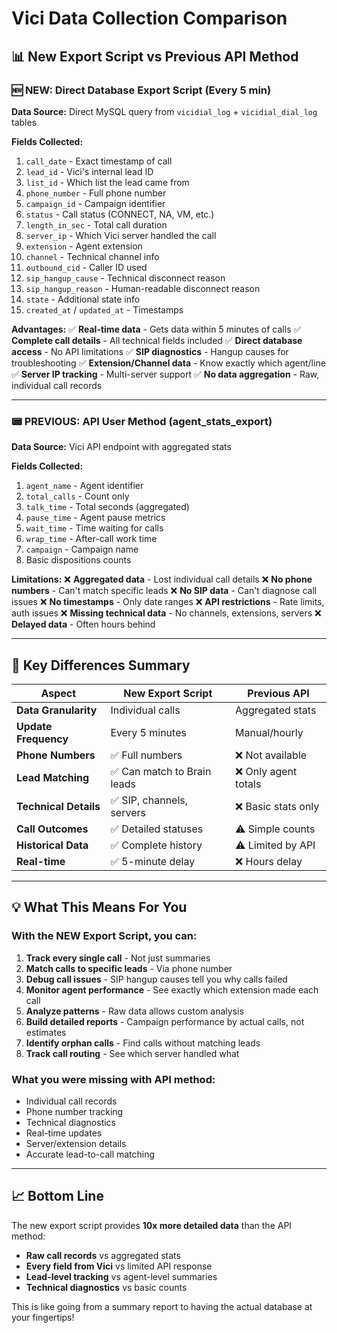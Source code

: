 # Vici Data Collection Comparison

## 📊 New Export Script vs Previous API Method

### 🆕 **NEW: Direct Database Export Script (Every 5 min)**

**Data Source:** Direct MySQL query from `vicidial_log` + `vicidial_dial_log` tables

**Fields Collected:**
1. `call_date` - Exact timestamp of call
2. `lead_id` - Vici's internal lead ID
3. `list_id` - Which list the lead came from
4. `phone_number` - Full phone number
5. `campaign_id` - Campaign identifier
6. `status` - Call status (CONNECT, NA, VM, etc.)
7. `length_in_sec` - Total call duration
8. `server_ip` - Which Vici server handled the call
9. `extension` - Agent extension
10. `channel` - Technical channel info
11. `outbound_cid` - Caller ID used
12. `sip_hangup_cause` - Technical disconnect reason
13. `sip_hangup_reason` - Human-readable disconnect reason
14. `state` - Additional state info
15. `created_at` / `updated_at` - Timestamps

**Advantages:**
✅ **Real-time data** - Gets data within 5 minutes of calls
✅ **Complete call details** - All technical fields included
✅ **Direct database access** - No API limitations
✅ **SIP diagnostics** - Hangup causes for troubleshooting
✅ **Extension/Channel data** - Know exactly which agent/line
✅ **Server IP tracking** - Multi-server support
✅ **No data aggregation** - Raw, individual call records

---

### 📟 **PREVIOUS: API User Method (agent_stats_export)**

**Data Source:** Vici API endpoint with aggregated stats

**Fields Collected:**
1. `agent_name` - Agent identifier
2. `total_calls` - Count only
3. `talk_time` - Total seconds (aggregated)
4. `pause_time` - Agent pause metrics
5. `wait_time` - Time waiting for calls
6. `wrap_time` - After-call work time
7. `campaign` - Campaign name
8. Basic dispositions counts

**Limitations:**
❌ **Aggregated data** - Lost individual call details
❌ **No phone numbers** - Can't match specific leads
❌ **No SIP data** - Can't diagnose call issues
❌ **No timestamps** - Only date ranges
❌ **API restrictions** - Rate limits, auth issues
❌ **Missing technical data** - No channels, extensions, servers
❌ **Delayed data** - Often hours behind

---

## 🎯 **Key Differences Summary**

| Aspect | New Export Script | Previous API |
|--------|------------------|--------------|
| **Data Granularity** | Individual calls | Aggregated stats |
| **Update Frequency** | Every 5 minutes | Manual/hourly |
| **Phone Numbers** | ✅ Full numbers | ❌ Not available |
| **Lead Matching** | ✅ Can match to Brain leads | ❌ Only agent totals |
| **Technical Details** | ✅ SIP, channels, servers | ❌ Basic stats only |
| **Call Outcomes** | ✅ Detailed statuses | ⚠️ Simple counts |
| **Historical Data** | ✅ Complete history | ⚠️ Limited by API |
| **Real-time** | ✅ 5-minute delay | ❌ Hours delay |

---

## 💡 **What This Means For You**

### With the NEW Export Script, you can:

1. **Track every single call** - Not just summaries
2. **Match calls to specific leads** - Via phone number
3. **Debug call issues** - SIP hangup causes tell you why calls failed
4. **Monitor agent performance** - See exactly which extension made each call
5. **Analyze patterns** - Raw data allows custom analysis
6. **Build detailed reports** - Campaign performance by actual calls, not estimates
7. **Identify orphan calls** - Find calls without matching leads
8. **Track call routing** - See which server handled what

### What you were missing with API method:

- Individual call records
- Phone number tracking
- Technical diagnostics
- Real-time updates
- Server/extension details
- Accurate lead-to-call matching

---

## 📈 **Bottom Line**

The new export script provides **10x more detailed data** than the API method:
- **Raw call records** vs aggregated stats
- **Every field from Vici** vs limited API response
- **Lead-level tracking** vs agent-level summaries
- **Technical diagnostics** vs basic counts

This is like going from a summary report to having the actual database at your fingertips!

